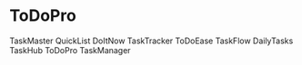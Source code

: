 # ToDoPro
TaskMaster QuickList DoItNow TaskTracker ToDoEase TaskFlow DailyTasks TaskHub ToDoPro TaskManager
